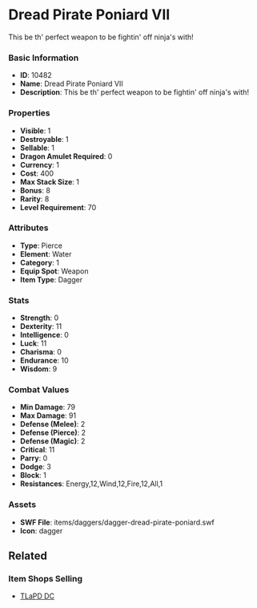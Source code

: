 # Dread Pirate Poniard VII

This be th' perfect weapon to be fightin' off ninja's with! 

### Basic Information

- **ID**: 10482
- **Name**: Dread Pirate Poniard VII
- **Description**: This be th&#039; perfect weapon to be fightin&#039; off ninja&#039;s with! 

### Properties

- **Visible**: 1
- **Destroyable**: 1
- **Sellable**: 1
- **Dragon Amulet Required**: 0
- **Currency**: 1
- **Cost**: 400
- **Max Stack Size**: 1
- **Bonus**: 8
- **Rarity**: 8
- **Level Requirement**: 70

### Attributes

- **Type**: Pierce
- **Element**: Water
- **Category**: 1
- **Equip Spot**: Weapon
- **Item Type**: Dagger

### Stats

- **Strength**: 0
- **Dexterity**: 11
- **Intelligence**: 0
- **Luck**: 11
- **Charisma**: 0
- **Endurance**: 10
- **Wisdom**: 9

### Combat Values

- **Min Damage**: 79
- **Max Damage**: 91
- **Defense (Melee)**: 2
- **Defense (Pierce)**: 2
- **Defense (Magic)**: 2
- **Critical**: 11
- **Parry**: 0
- **Dodge**: 3
- **Block**: 1
- **Resistances**: Energy,12,Wind,12,Fire,12,All,1

### Assets

- **SWF File**: items/daggers/dagger-dread-pirate-poniard.swf
- **Icon**: dagger

## Related

### Item Shops Selling

- [TLaPD DC](../item-shops/276-tlapd-dc.md)

